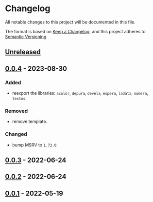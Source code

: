 # Changelog

All notable changes to this project will be documented in this file.

The format is based on [Keep a Changelog], and this project adheres to
[Semantic Versioning].

## [Unreleased]

## [0.0.4] - 2023-08-30

### Added
- reexport the libraries: `acolor`, `depura`, `devela`, `espera`, `ladata`, `numera`, `textos`.

### Removed
- remove template.

### Changed
- bump MSRV to `1.72.0`.

## [0.0.3] - 2022-06-24

## [0.0.2] - 2022-06-24

## [0.0.1] - 2022-05-19

[unreleased]: https://github.com/andamira/libera/compare/v0.4.0...HEAD
[0.4.0]: https://github.com/andamira/libera/releases/tag/v0.4.0
[0.3.0]: https://github.com/andamira/libera/releases/tag/v0.3.0
[0.2.0]: https://github.com/andamira/libera/releases/tag/v0.2.0
[0.1.0]: https://github.com/andamira/libera/releases/tag/v0.1.0
[0.0.7]: https://github.com/andamira/libera/releases/tag/v0.0.7
[0.0.6]: https://github.com/andamira/libera/releases/tag/v0.0.6
[0.0.5]: https://github.com/andamira/libera/releases/tag/v0.0.5
[0.0.4]: https://github.com/andamira/libera/releases/tag/v0.0.4
[0.0.3]: https://github.com/andamira/libera/releases/tag/v0.0.3
[0.0.2]: https://github.com/andamira/libera/releases/tag/v0.0.2
[0.0.1]: https://github.com/andamira/libera/releases/tag/v0.0.1

[Keep a Changelog]: https://keepachangelog.com/en/1.0.0/
[Semantic Versioning]: https://semver.org/spec/v2.0.0.html
